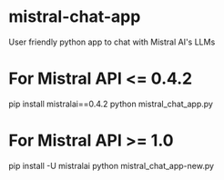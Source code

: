 # mistral-chat-app
User friendly python app to chat with Mistral AI's LLMs

# For Mistral API <= 0.4.2
pip install mistralai==0.4.2
python mistral_chat_app.py

# For Mistral API >= 1.0
pip install -U mistralai
python mistral_chat_app-new.py
